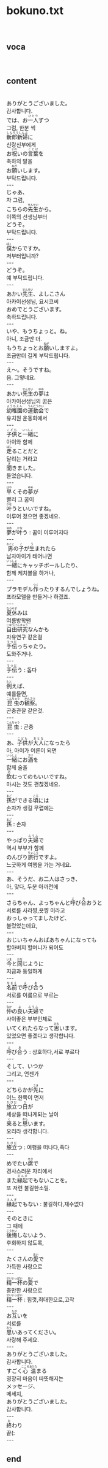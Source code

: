 <h1>bokuno.txt</h1><br>
<h2>voca</h2><br>
<h2>content</h2><br>
ありがとうございました。<br>
감사합니다.<br>
では、お<ruby>一人<rt>ひとり</rt></ruby>ずつ<br>
그럼, 한분 씩<br>
<ruby>新郎新婦<rt>しんろうしんぷ</rt></ruby>に<br>
신랑신부에게<br>
お<ruby>祝<rt>いわ</rt></ruby>いの<ruby><rb>言葉</rb><rt>ことば</rt></ruby>を<br>
축하의 말을<br>
お<ruby>願<rt>ねが</rt></ruby>いします。<br>
부탁드립니다.<br>
---<br>
じゃあ、<br>
자 그럼,<br>
こちらの<ruby>先生<rt>せんせい</rt></ruby>から。<br>
이쪽의 선생님부터<br>
どうぞ。<br>
부탁드립니다.<br>
---<br>
<ruby>僕<rt>ぼく</rt></ruby>からですか。<br>
저부터입니까?<br>
---<br>
どうぞ。<br>
예 부탁드립니다.<br>
---<br>
あかい<ruby>先生<rt>せんせい</rt></ruby>、よしこさん<br>
아카이선생님, 요시코씨<br>
おめでとうございます。<br>
축하드립니다.<br>
---<br>
いや、もうちょっと。ね。<br>
아니, 조금만 더.<br>
もうちょっとお<ruby>願<rt>ねが</rt></ruby>いしますよ。<br>
조금만더 길게 부탁드립니다.<br>
---<br>
え～。そうですね。<br>
음. 그렇네요.<br>
---<br>
あかい<ruby>先生<rt>せんせい</rt></ruby>の<ruby><rb>夢</rb><rt>ゆめ</rt></ruby>は<br>
아카이선생님의 꿈은<br>
<ruby>幼稚園<rt>ようちえん</rt></ruby>の<ruby><rb>運動会</rb><rt>うんどうかい</rt></ruby>で<br>
유치원 운동회에서<br>
---<br>
<ruby>子供<rt>こども</rt></ruby>と<ruby><rb>一緒</rb><rt>いっしょ</rt></ruby>に<br>
아이와 함께<br>
<ruby>走<rt>はし</rt></ruby>ることだと<br>
달리는 거라고<br>
<ruby>聞<rt>き</rt></ruby>きました。<br>
들었습니다.<br>
---<br>
<ruby>早<rt>はや</rt></ruby>くその<ruby><rb>夢</rb><rt>ゆめ</rt></ruby>が<br>
빨리 그 꿈이<br>
<ruby>叶<rt>かな</rt></ruby>うといいですね。<br>
이루어 졌으면 좋겠네요.<br>
---<br>
<ruby>夢<rt>ゆめ</rt></ruby>が<ruby><rb>叶</rb><rt>かな</rt></ruby>う : 꿈이 이루어지다<br>
---<br>
<ruby>男<rt>おとこ</rt></ruby>の<ruby><rb>子</rb><rt>こ</rt></ruby>が<ruby><rb>生</rb><rt>う</rt></ruby>まれたら<br>
남자아이가 태어나면<br>
<ruby>一緒<rt>いっしょ</rt></ruby>にキャッチボールしたり、<br>
함께 케치볼을 하거나,<br>
---<br>
プラモデル<ruby>作<rt>つく</rt></ruby>ったりするんでしょうね。<br>
프라모델을 만들거나 하겠죠.<br>
---<br>
<ruby>夏休<rt>なつやす</rt></ruby>みは<br>
여름방학땐<br>
<ruby>自由研究<rt>じゆうけんきゅう</rt></ruby>なんかも<br>
자유연구 같은걸<br>
<ruby>手伝<rt>てつだ</rt></ruby>っちゃたり。<br>
도와주거나.<br>
---<br>
<ruby>手伝<rt>てつだ</rt></ruby>う : 돕다<br>
---<br>
<ruby>例<rt>たと</rt></ruby>えば、<br>
예를들면,<br>
<ruby>昆虫<rt>こんちゅう</rt></ruby>の<ruby><rb>観察</rb><rt>かんさつ</rt></ruby>。<br>
곤충관찰 같은것.<br>
---<br>
<ruby>昆虫<rt>こんちゅう</rt></ruby> : 곤충<br>
---<br>
あ、<ruby>子供<rt>こども</rt></ruby>が<ruby><rb>大人</rb><rt>おとな</rt></ruby>になったら<br>
아, 아이가 어른이 되면<br>
<ruby>一緒<rt>いっしょ</rt></ruby>にお<ruby><rb>酒</rb><rt>さけ</rt></ruby>を<br>
함께 술을<br>
<ruby>飲<rt>の</rt></ruby>むってのもいいですね。<br>
마시는 것도 괜찮겠네요.<br>
---<br>
<ruby>孫<rt>まご</rt></ruby>ができる<ruby><rb>頃</rb><rt>ころ</rt></ruby>には<br>
손자가 생길 무렵에는<br>
---<br>
<ruby>孫<rt>まご</rt></ruby> : 손자<br>
---<br>
やっぱり<ruby>夫婦<rt>ふうふ</rt></ruby>で<br>
역시 부부가 함께<br>
のんびり<ruby>旅行<rt>りょこう</rt></ruby>ですよ。<br>
느긋하게 여행을 가는 거네요.<br>
---<br>
あ、そうだ、お二人はさっき、<br>
아, 맞다, 두분 아까전에<br>
---<br>
さらちゃん、よっちゃんと<ruby>呼<rt>よ</rt></ruby>び<ruby><rb>合</rb><rt>あ</rt></ruby>おうと<br>
서로를 사라쨩,욧쨩 이라고<br>
おっしゃってましたけど、<br>
불렀었는데요,<br>
---<br>
おじいちゃんおばあちゃんになっても<br>
할아버지 할머니가 되어도<br>
---<br>
<ruby>今<rt>いま</rt></ruby>と<ruby><rb>同</rb><rt>おな</rt></ruby>じように<br>
지금과 동일하게<br>
---<br>
<ruby>名前<rt>なまえ</rt></ruby>で<ruby><rb>呼</rb><rt>よ</rt></ruby>び<ruby><rb>合</rb><rt>あ</rt></ruby>う<br>
서로를 이름으로 부르는<br>
---<br>
<ruby>仲<rt>なか</rt></ruby>の<ruby><rb>良</rb><rt>よ</rt></ruby>い<ruby><rb>夫婦</rb><rt>ふうふ</rt></ruby>で<br>
사이좋은 부부인체로<br>
いてくれたらなって<ruby>思<rt>おも</rt></ruby>います。<br>
있었으면 좋겠다고 생각합니다.<br>
---<br>
<ruby>呼<rt>よ</rt></ruby>び<ruby><rb>合</rb><rt>あ</rt></ruby>う : 상호하다,서로 부르다<br>
---<br>
そして、いつか<br>
그리고, 언젠가<br>
---<br>
どちらかが<ruby>先<rt>さき</rt></ruby>に<br>
어느 한쪽이 먼저<br>
<ruby>旅立<rt>たびだ</rt></ruby>つ<ruby><rb>日</rb><rt>ひ</rt></ruby>が<br>
세상을 떠나게되는 날이<br>
<ruby>来<rt>く</rt></ruby>ると<ruby><rb>思</rb><rt>おも</rt></ruby>います。<br>
오리라 생각합니다.<br>
---<br>
<ruby>旅立<rt>たびだ</rt></ruby>つ : 여행을 떠나다,죽다<br>
---<br>
めでたい<ruby>席<rt>せき</rt></ruby>で<br>
경사스러운 자리에서<br>
また<ruby>縁起<rt>えんぎ</rt></ruby>でもないことを。<br>
또 저런 불길한소릴.<br>
---<br>
<ruby>縁起<rt>えんぎ</rt></ruby>でもない : 불길하다,재수없다<br>
---<br>
そのときに<br>
그 때에<br>
<ruby>後悔<rt>こうかい</rt></ruby>しないよう、<br>
후회하지 않도록,<br>
---<br>
たくさんの<ruby>愛<rt>あい</rt></ruby>で<br>
가득한 사랑으로<br>
---<br>
<ruby>精一杯<rt>せいいっぱい</rt></ruby>の<ruby><rb>愛</rb><rt>あい</rt></ruby>で<br>
충만한 사랑으로<br>
<ruby>精一杯<rt>せいいっぱい</rt></ruby> : 힘껏,최대한으로,고작<br>
---<br>
お<ruby>互<rt>たが</rt></ruby>いを<br>
서로를<br>
<ruby>思<rt>おも</rt></ruby>いあってください。<br>
사랑해 주세요.<br>
---<br>
ありがとうございました。<br>
감사합니다.<br>
すごく<ruby>心温<rt>こころあたた</rt></ruby>まる<br>
굉장히 마음이 따뜻해지는<br>
メッセージ、<br>
메세지,<br>
ありがとうございました。<br>
감사합니다.<br>
---<br>
<ruby>終<rt>お</rt></ruby>わり<br>
끝(:<br>
---<br>
<h2>end</h2><br>
